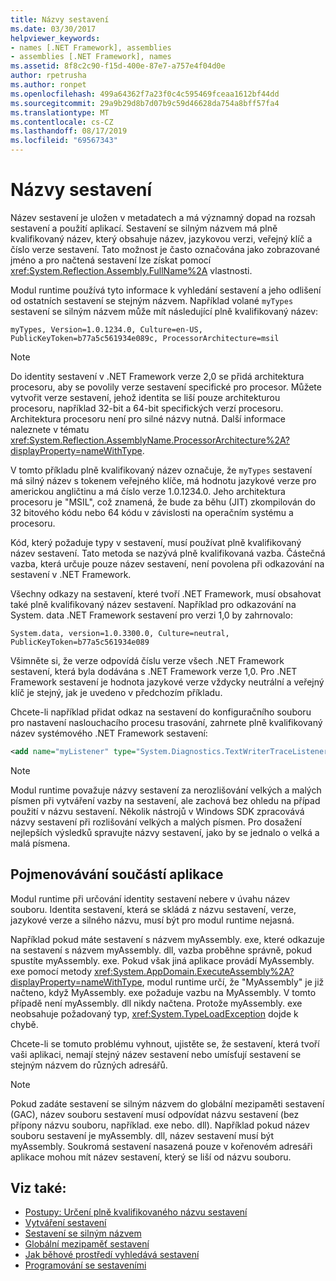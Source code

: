 ```yaml
---
title: Názvy sestavení
ms.date: 03/30/2017
helpviewer_keywords:
- names [.NET Framework], assemblies
- assemblies [.NET Framework], names
ms.assetid: 8f8c2c90-f15d-400e-87e7-a757e4f04d0e
author: rpetrusha
ms.author: ronpet
ms.openlocfilehash: 499a64362f7a23f0c4c595469fceaa1612bf44dd
ms.sourcegitcommit: 29a9b29d8b7d07b9c59d46628da754a8bff57fa4
ms.translationtype: MT
ms.contentlocale: cs-CZ
ms.lasthandoff: 08/17/2019
ms.locfileid: "69567343"
---
```

# <a name="assembly-names"></a>Názvy sestavení
Název sestavení je uložen v metadatech a má významný dopad na rozsah sestavení a použití aplikací. Sestavení se silným názvem má plně kvalifikovaný název, který obsahuje název, jazykovou verzi, veřejný klíč a číslo verze sestavení. Tato možnost je často označována jako zobrazované jméno a pro načtená sestavení lze získat pomocí <xref:System.Reflection.Assembly.FullName%2A> vlastnosti.  
  
 Modul runtime používá tyto informace k vyhledání sestavení a jeho odlišení od ostatních sestavení se stejným názvem. Například volané `myTypes` sestavení se silným názvem může mít následující plně kvalifikovaný název:  
  
```  
myTypes, Version=1.0.1234.0, Culture=en-US, PublicKeyToken=b77a5c561934e089c, ProcessorArchitecture=msil  
```  
  
> [!NOTE]
>  Do identity sestavení v .NET Framework verze 2,0 se přidá architektura procesoru, aby se povolily verze sestavení specifické pro procesor. Můžete vytvořit verze sestavení, jehož identita se liší pouze architekturou procesoru, například 32-bit a 64-bit specifických verzí procesoru. Architektura procesoru není pro silné názvy nutná. Další informace naleznete v tématu <xref:System.Reflection.AssemblyName.ProcessorArchitecture%2A?displayProperty=nameWithType>.  
  
 V tomto příkladu plně kvalifikovaný název označuje, že `myTypes` sestavení má silný název s tokenem veřejného klíče, má hodnotu jazykové verze pro americkou angličtinu a má číslo verze 1.0.1234.0. Jeho architektura procesoru je "MSIL", což znamená, že bude za běhu (JIT) zkompilován do 32 bitového kódu nebo 64 kódu v závislosti na operačním systému a procesoru.  
  
 Kód, který požaduje typy v sestavení, musí používat plně kvalifikovaný název sestavení. Tato metoda se nazývá plně kvalifikovaná vazba. Částečná vazba, která určuje pouze název sestavení, není povolena při odkazování na sestavení v .NET Framework.  
  
 Všechny odkazy na sestavení, které tvoří .NET Framework, musí obsahovat také plně kvalifikovaný název sestavení. Například pro odkazování na System. data .NET Framework sestavení pro verzi 1,0 by zahrnovalo:  
  
```  
System.data, version=1.0.3300.0, Culture=neutral, PublicKeyToken=b77a5c561934e089  
```  
  
 Všimněte si, že verze odpovídá číslu verze všech .NET Framework sestavení, která byla dodávána s .NET Framework verze 1,0. Pro .NET Framework sestavení je hodnota jazykové verze vždycky neutrální a veřejný klíč je stejný, jak je uvedeno v předchozím příkladu.  
  
 Chcete-li například přidat odkaz na sestavení do konfiguračního souboru pro nastavení naslouchacího procesu trasování, zahrnete plně kvalifikovaný název systémového .NET Framework sestavení:  
  
```xml  
<add name="myListener" type="System.Diagnostics.TextWriterTraceListener, System, Version=1.0.3300.0, Culture=neutral, PublicKeyToken=b77a5c561934e089" initializeData="c:\myListener.log" />  
```  
  
> [!NOTE]
>  Modul runtime považuje názvy sestavení za nerozlišování velkých a malých písmen při vytváření vazby na sestavení, ale zachová bez ohledu na případ použití v názvu sestavení. Několik nástrojů v Windows SDK zpracovává názvy sestavení při rozlišování velkých a malých písmen. Pro dosažení nejlepších výsledků spravujte názvy sestavení, jako by se jednalo o velká a malá písmena.  
  
## <a name="naming-application-components"></a>Pojmenovávání součástí aplikace  
 Modul runtime při určování identity sestavení nebere v úvahu název souboru. Identita sestavení, která se skládá z názvu sestavení, verze, jazykové verze a silného názvu, musí být pro modul runtime nejasná.  
  
 Například pokud máte sestavení s názvem myAssembly. exe, které odkazuje na sestavení s názvem myAssembly. dll, vazba proběhne správně, pokud spustíte myAssembly. exe. Pokud však jiná aplikace provádí MyAssembly. exe pomocí metody <xref:System.AppDomain.ExecuteAssembly%2A?displayProperty=nameWithType>, modul runtime určí, že "MyAssembly" je již načteno, když MyAssembly. exe požaduje vazbu na MyAssembly. V tomto případě není myAssembly. dll nikdy načtena. Protože myAssembly. exe neobsahuje požadovaný typ, <xref:System.TypeLoadException> dojde k chybě.  
  
 Chcete-li se tomuto problému vyhnout, ujistěte se, že sestavení, která tvoří vaši aplikaci, nemají stejný název sestavení nebo umísťují sestavení se stejným názvem do různých adresářů.  
  
> [!NOTE]
>  Pokud zadáte sestavení se silným názvem do globální mezipaměti sestavení (GAC), název souboru sestavení musí odpovídat názvu sestavení (bez přípony názvu souboru, například. exe nebo. dll). Například pokud název souboru sestavení je myAssembly. dll, název sestavení musí být myAssembly. Soukromá sestavení nasazená pouze v kořenovém adresáři aplikace mohou mít název sestavení, který se liší od názvu souboru.  
  
## <a name="see-also"></a>Viz také:

- [Postupy: Určení plně kvalifikovaného názvu sestavení](../../../docs/framework/app-domains/how-to-determine-assembly-fully-qualified-name.md)
- [Vytváření sestavení](../../../docs/framework/app-domains/create-assemblies.md)
- [Sestavení se silným názvem](../../../docs/framework/app-domains/strong-named-assemblies.md)
- [Globální mezipaměť sestavení](../../../docs/framework/app-domains/gac.md)
- [Jak běhové prostředí vyhledává sestavení](../../../docs/framework/deployment/how-the-runtime-locates-assemblies.md)
- [Programování se sestaveními](../../../docs/framework/app-domains/programming-with-assemblies.md)
